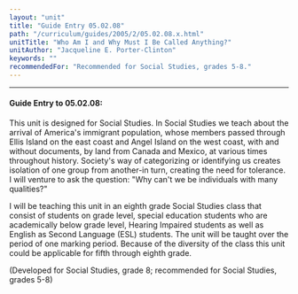 ```yaml
---
layout: "unit"
title: "Guide Entry 05.02.08"
path: "/curriculum/guides/2005/2/05.02.08.x.html"
unitTitle: "Who Am I and Why Must I Be Called Anything?"
unitAuthor: "Jacqueline E. Porter-Clinton"
keywords: ""
recommendedFor: "Recommended for Social Studies, grades 5-8."
---
```

<body>
<hr/>
<h4>
Guide Entry to 05.02.08:
</h4>
<p>
This unit is designed for Social Studies.  In Social Studies we teach about the arrival of America's immigrant population, whose members passed through Ellis Island on the east coast and Angel Island on the west coast, with and without documents, by land from Canada and Mexico, at various times throughout history.  Society's way of categorizing or identifying us creates isolation of one group from another-in turn, creating the need for tolerance.  I will venture to ask the question: "Why can't we be individuals with many qualities?"
</p>
<p>
I will be teaching this unit in an eighth grade Social Studies class that consist of students on grade level, special education students who are academically below grade level, Hearing Impaired students as well as English as Second Language (ESL) students. The unit will be taught over the period of one marking period. Because of the diversity of the class this unit could be applicable for fifth through eighth grade.
</p>
<p>
(Developed for Social Studies, grade 8; recommended for Social Studies, grades 5-8)
</p>
</body>
